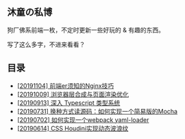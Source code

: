 ## 沐童の私博

狗厂佛系前端一枚，不定时更新一些好玩的 & 有趣的东西。

写了这么多字，不进来看看？

## 目录
- [[20191104] 前端er须知的Nginx技巧](https://github.com/deqwin/blog/blob/master/src/[20191104]%20前端er须知的Nginx技巧.md)
- [[20191009] 浏览器层合成与页面渲染优化](https://github.com/deqwin/blog/blob/master/src/[20191009]%20浏览器层合成与页面渲染优化.md)
- [[20190913] 深入 Typescript 类型系统](https://github.com/deqwin/blog/blob/master/src/[20190913]%20深入%20Typescript%20类型系统.md)
- [[20190731] 换种方式读源码：如何实现一个简易版的Mocha](https://github.com/deqwin/blog/blob/master/src/[20190731]%20换种方式读源码：如何实现一个简易版的Mocha.md)
- [[20190702] 如何实现一个webpack yaml-loader](https://github.com/deqwin/blog/blob/master/src/[20190702]%20如何实现一个webpack%20yaml-loader.md)
- [[20190614] CSS Houdini实现动态波浪纹](https://github.com/deqwin/blog/blob/master/src/[20190614]%20CSS%20Houdini实现动态波浪纹.md)

